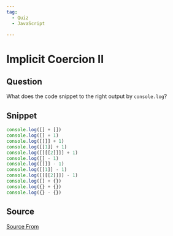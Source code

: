 ```yaml
---
tag:
  - Quiz
  - JavaScript

---
```

  
# Implicit Coercion  II

## Question
What does the code snippet to the right output by `console.log`?

## Snippet
```js
console.log([] + [])
console.log([] + 1)
console.log([[]] + 1)
console.log([[1]] + 1)
console.log([[[[2]]]] + 1)
console.log([] - 1)
console.log([[]] - 1)
console.log([[1]] - 1)
console.log([[[[2]]]] - 1)
console.log([] + {})
console.log({} + {})
console.log({} - {})
```
    


##  Source
[Source From](https://bigfrontend.dev/quiz/Implicit-Conversion-II)

  